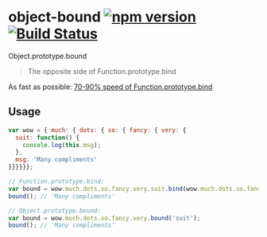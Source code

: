 # object-bound [![npm version](https://img.shields.io/npm/v/object-bound.svg)](https://www.npmjs.com/package/object-bound) [![Build Status](https://img.shields.io/travis/vlazar/object-bound.svg)](https://travis-ci.org/vlazar/object-bound)

Object.prototype.bound

> The opposite side of Function.prototype.bind

As fast as possible: [70-90% speed of Function.prototype.bind](https://jsperf.com/object-bound)

## Usage

```javascript
var wow = { much: { dots: { so: { fancy: { very: {
  suit: function() {
    console.log(this.msg);
  },
  msg: 'Many compliments'
}}}}}};

// Function.prototype.bind:
var bound = wow.much.dots.so.fancy.very.suit.bind(wow.much.dots.so.fancy.very);
bound(); // 'Many compliments'

// Object.prototype.bound:
var bound = wow.much.dots.so.fancy.very.bound('suit');
bound(); // 'Many compliments'
```
